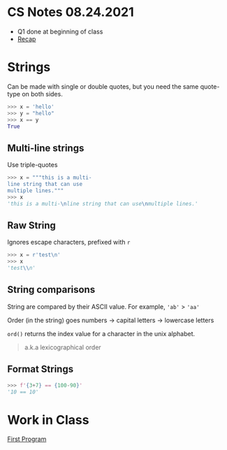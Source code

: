 # CS Notes 08.24.2021

- Q1 done at beginning of class
- [Recap](https://faculty.ncssm.edu/~morrison/currentClasses/4240/Aug/24Aug21/)


Strings
=======

Can be made with single or double quotes, but you need the same quote-type on both sides.
```py
>>> x = 'hello'
>>> y = "hello"
>>> x == y
True
```

Multi-line strings
------------------

Use triple-quotes
```py
>>> x = """this is a multi-
line string that can use
multiple lines."""
>>> x
'this is a multi-\nline string that can use\nmultiple lines.'
```

Raw String
----------

Ignores escape characters, prefixed with `r`
```py
>>> x = r'test\n'
>>> x
'test\\n'
```

String comparisons
------------------

String are compared by their ASCII value. For example, `'ab'` > `'aa'`

Order (in the string) goes numbers -> capital letters -> lowercase letters 

`ord()` returns the index value for a character in the unix alphabet.

> a.k.a lexicographical order

Format Strings
--------------

```py
>>> f'{3+7} == {100-90}'
'10 == 10'
```


Work in Class
=============

[First Program](../../../assignments/2021/08/2021.08.24.first-program.py)